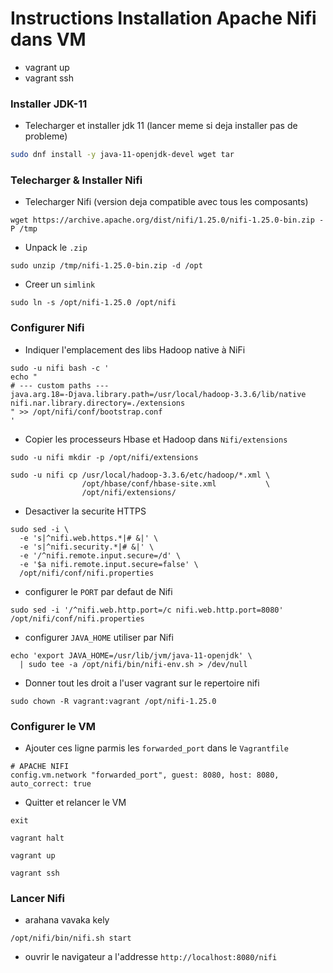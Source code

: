 # Instructions Installation Apache Nifi dans VM 

- vagrant up
- vagrant ssh

### Installer JDK-11
- Telecharger et installer jdk 11 (lancer meme si deja installer pas de probleme)
```sh
sudo dnf install -y java-11-openjdk-devel wget tar
```


### Telecharger & Installer Nifi
- Telecharger Nifi (version deja compatible avec tous les composants)
```
wget https://archive.apache.org/dist/nifi/1.25.0/nifi-1.25.0-bin.zip -P /tmp
```

- Unpack le `.zip`
```
sudo unzip /tmp/nifi-1.25.0-bin.zip -d /opt
```

- Creer un `simlink`
```
sudo ln -s /opt/nifi-1.25.0 /opt/nifi
```

### Configurer Nifi
- Indiquer l'emplacement des libs Hadoop native à NiFi
```
sudo -u nifi bash -c '
echo "
# --- custom paths ---
java.arg.18=-Djava.library.path=/usr/local/hadoop-3.3.6/lib/native
nifi.nar.library.directory=./extensions
" >> /opt/nifi/conf/bootstrap.conf
'
```

- Copier les processeurs Hbase et Hadoop dans `Nifi/extensions`
```
sudo -u nifi mkdir -p /opt/nifi/extensions

sudo -u nifi cp /usr/local/hadoop-3.3.6/etc/hadoop/*.xml \
                /opt/hbase/conf/hbase-site.xml           \
                /opt/nifi/extensions/
```

- Desactiver la securite HTTPS
```
sudo sed -i \
  -e 's|^nifi.web.https.*|# &|' \
  -e 's|^nifi.security.*|# &|' \
  -e '/^nifi.remote.input.secure=/d' \
  -e '$a nifi.remote.input.secure=false' \
  /opt/nifi/conf/nifi.properties
```

- configurer le `PORT` par defaut de Nifi
```
sudo sed -i '/^nifi.web.http.port=/c nifi.web.http.port=8080' /opt/nifi/conf/nifi.properties
```

- configurer `JAVA_HOME` utiliser par Nifi
```
echo 'export JAVA_HOME=/usr/lib/jvm/java-11-openjdk' \
  | sudo tee -a /opt/nifi/bin/nifi-env.sh > /dev/null
```

- Donner tout les droit a l'user vagrant sur le repertoire nifi
```
sudo chown -R vagrant:vagrant /opt/nifi-1.25.0
```

### Configurer le VM
- Ajouter ces ligne parmis les `forwarded_port` dans le `Vagrantfile`
```
# APACHE NIFI
config.vm.network "forwarded_port", guest: 8080, host: 8080, auto_correct: true
```

- Quitter et relancer le VM
```
exit

vagrant halt

vagrant up

vagrant ssh
```

### Lancer Nifi
- arahana vavaka kely
```
/opt/nifi/bin/nifi.sh start
```

- ouvrir le navigateur a l'addresse `http://localhost:8080/nifi`